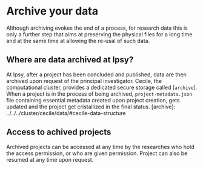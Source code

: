 # Archive your data

Although archiving evokes the end of a process, for research data this is only a further step that aims at preserving the physical files for a long time and at the same time at allowing the re-usal of such data.

## Where are data archived at Ipsy?

At Ipsy, after a project has been concluded and published, data are then archived upon request of the principal investigator. 
Cecile, the computational cluster, provides a dedicated secure storage called [`archive`]. When a project is in the process of being archived, `project-metadata.json` file containing essential metadata created upon project creation, gets updated and the project get cristallized in the final status. 
[archive]: ../../../cluster/cecile/data/#cecile-data-structure

## Access to achived projects

Archived projects can be accessed at any time by the researches who hold the access permission, or who are given permission. Project can also be resumed at any time upon request.



